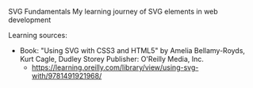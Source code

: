 SVG Fundamentals
My learning journey of SVG elements in web development

Learning sources:
- Book: "Using SVG with CSS3 and HTML5" by Amelia Bellamy-Royds, Kurt Cagle, Dudley Storey Publisher: O'Reilly Media, Inc. 
  - https://learning.oreilly.com/library/view/using-svg-with/9781491921968/
